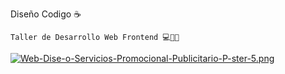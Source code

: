Diseño Codigo ☕
```plaintext
Taller de Desarrollo Web Frontend 💻👨‍💻
```
[![Web-Dise-o-Servicios-Promocional-Publicitario-P-ster-5.png](https://i.postimg.cc/xCkJtbbL/Web-Dise-o-Servicios-Promocional-Publicitario-P-ster-5.png)](https://postimg.cc/BL0nvbpv)

